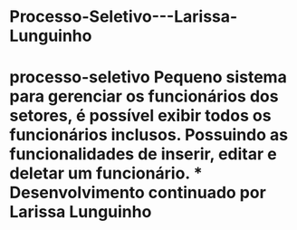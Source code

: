 # Processo-Seletivo---Larissa-Lunguinho
# processo-seletivo Pequeno sistema para gerenciar os funcionários dos setores, é possível **exibir** todos os funcionários inclusos.  Possuindo as funcionalidades de **inserir**, **editar** e  **deletar** um funcionário.   * Desenvolvimento continuado por Larissa Lunguinho
